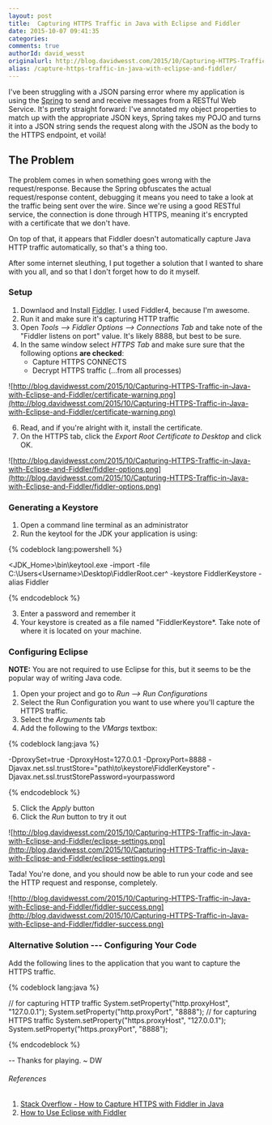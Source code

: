 ```yaml
---
layout: post
title:  Capturing HTTPS Traffic in Java with Eclipse and Fiddler
date: 2015-10-07 09:41:35
categories:
comments: true
authorId: david_wesst
originalurl: http://blog.davidwesst.com/2015/10/Capturing-HTTPS-Traffic-in-Java-with-Eclipse-and-Fiddler/
alias: /capture-https-traffic-in-java-with-eclipse-and-fiddler/
---
```

I've been struggling with a JSON parsing error where my application is using the [Spring](https://spring.io/guides/gs/consuming-rest/) to send and receive messages from a RESTful Web Service. It's pretty straight forward: I've annotated my object properties to match up with the appropriate JSON keys, Spring takes my POJO and turns it into a JSON string sends the request along with the JSON as the body to the HTTPS endpoint, et voilà!  

<!--more-->
  
## The Problem

The problem comes in when something goes wrong with the request/response. Because the Spring obfuscates the actual request/response content, debugging it means you need to take a look at the traffic being sent over the wire. Since we're using a good RESTful service, the connection is done through HTTPS, meaning it's encrypted with a certificate that we don't have.

On top of that, it appears that Fiddler doesn't automatically capture Java HTTP traffic automatically, so that's a thing too.

After some internet sleuthing, I put together a solution that I wanted to share with you all, and so that I don't forget how to do it myself.

### Setup

1. Downlaod and Install [Fiddler](http://www.telerik.com/fiddler). I used Fiddler4, because I'm awesome.
2. Run it and make sure it's capturing HTTP traffic
3. Open *Tools --> Fiddler Options --> Connections Tab* and take note of the "Fiddler listens on port" value. It's likely 8888, but best to be sure.
4. In the same window select *HTTPS Tab* and make sure sure that the following options **are checked**:
	+ Capture HTTPS CONNECTS
	+ Decrypt HTTPS traffic (...from all processes)

![http://blog.davidwesst.com/2015/10/Capturing-HTTPS-Traffic-in-Java-with-Eclipse-and-Fiddler/certificate-warning.png](http://blog.davidwesst.com/2015/10/Capturing-HTTPS-Traffic-in-Java-with-Eclipse-and-Fiddler/certificate-warning.png)
		
6. Read, and if you're alright with it, install the certificate.
5. On the HTTPS tab, click the *Export Root Certificate to Desktop* and click OK.

![http://blog.davidwesst.com/2015/10/Capturing-HTTPS-Traffic-in-Java-with-Eclipse-and-Fiddler/fiddler-options.png](http://blog.davidwesst.com/2015/10/Capturing-HTTPS-Traffic-in-Java-with-Eclipse-and-Fiddler/fiddler-options.png)

### Generating a Keystore

1. Open a command line terminal as an administrator
2. Run the keytool for the JDK your application is using:

{% codeblock lang:powershell %}

<JDK_Home>\bin\keytool.exe -import -file C:\Users\<Username>\Desktop\FiddlerRoot.cer^
 -keystore FiddlerKeystore -alias Fiddler

{% endcodeblock %}

3. Enter a password and remember it
4. Your keystore is created as a file named "FiddlerKeystore*. Take note of where it is located on your machine.

### Configuring Eclipse

**NOTE:** You are not required to use Eclipse for this, but it seems to be the popular way of writing Java code.

1. Open your project and go to *Run --> Run Configurations*
2. Select the Run Configuration you want to use where you'll capture the HTTPS traffic.
3. Select the *Arguments* tab
4. Add the following to the *VMargs* textbox:

{% codeblock lang:java %}

-DproxySet=true
-DproxyHost=127.0.0.1
-DproxyPort=8888
-Djavax.net.ssl.trustStore="path\to\keystore\FiddlerKeystore"
-Djavax.net.ssl.trustStorePassword=yourpassword

{% endcodeblock %}

5. Click the *Apply* button
6. Click the *Run* button to try it out

![http://blog.davidwesst.com/2015/10/Capturing-HTTPS-Traffic-in-Java-with-Eclipse-and-Fiddler/eclipse-settings.png](http://blog.davidwesst.com/2015/10/Capturing-HTTPS-Traffic-in-Java-with-Eclipse-and-Fiddler/eclipse-settings.png)

Tada! You're done, and you should now be able to run your code and see the HTTP request and response, completely.

![http://blog.davidwesst.com/2015/10/Capturing-HTTPS-Traffic-in-Java-with-Eclipse-and-Fiddler/fiddler-success.png](http://blog.davidwesst.com/2015/10/Capturing-HTTPS-Traffic-in-Java-with-Eclipse-and-Fiddler/fiddler-success.png)
	
### Alternative Solution --- Configuring Your Code

Add the following lines to the application that you want to capture the HTTPS traffic.

{% codeblock lang:java %}

// for capturing HTTP traffic
System.setProperty("http.proxyHost", "127.0.0.1");
System.setProperty("http.proxyPort", "8888");
// for capturing HTTPS traffic
System.setProperty("https.proxyHost", "127.0.0.1");
System.setProperty("https.proxyPort", "8888");

{% endcodeblock %}

--
Thanks for playing. ~ DW

###### References

1. [Stack Overflow - How to Capture HTTPS with Fiddler in Java](http://stackoverflow.com/questions/8549749/how-to-capture-https-with-fiddler-in-java)
2. [How to Use Eclipse with Fiddler](http://codeketchup.blogspot.ca/2014/03/how-to-use-eclipse-with-fiddler-step-by.html)
